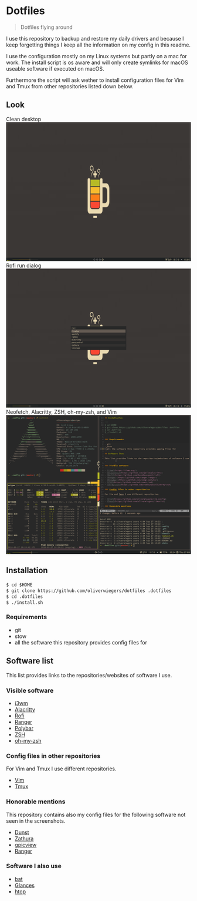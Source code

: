 # Dotfiles

> Dotfiles flying around

I use this repository to backup and restore my daily drivers and because I keep
forgetting things I keep all the information on my config in this readme.

I use the configuration mostly on my Linux systems but partly on a mac for work.
The install script is os aware and will only create symlinks for macOS useable
software if executed on macOS.

Furthermore the script will ask wether to install configuration files for Vim
and Tmux from other repositories listed down below.

## Look

Clean desktop
![img](shots/clean.png "Clean")
Rofi run dialog
![img](shots/rofi.png "Rofi")
Neofetch, Alacritty, ZSH, oh-my-zsh, and Vim
![img](shots/buisy.png "Neofetch Alacritty Vim")

## Installation

```
$ cd $HOME
$ git clone https://github.com/oliverwiegers/dotfiles .dotfiles
$ cd .dotfiles
$ ./install.sh
```

### Requirements

- git
- stow
- all the software this repository provides config files for

## Software list

This list provides links to the repositories/websites of software I use.

### Visible software

- [i3wm](https://i3wm.org/)
- [Alacritty](https://github.com/jwilm/alacritty)
- [Rofi](https://github.com/DaveDavenport/rofi)
- [Ranger](https://github.com/ranger/ranger)
- [Polybar](https://github.com/jaagr/polybar)
- [ZSH](https://github.com/zsh-users/zsh)
- [oh-my-zsh](https://github.com/robbyrussell/oh-my-zsh)

### Config files in other repositories

For Vim and Tmux I use different repositories.

- [Vim](https://github.com/oliverwiegers/vim_config)
- [Tmux](https://github.com/oliverwiegers/.tmuxist)

### Honorable mentions

This repository contains also my config files for the following software not 
seen in the screenshots.

- [Dunst](https://github.com/dunst-project/dunst.git)
- [Zathura](https://git.pwmt.org/pwmt/zathura)
- [gpicview](https://github.com/onlyshk/GPicView)
- [Ranger](https://github.com/ranger/ranger)

### Software I also use

- [bat](https://github.com/sharkdp/bat)
- [Glances](https://github.com/nicolargo/glances)
- [htop](https://github.com/hishamhm/htop)

